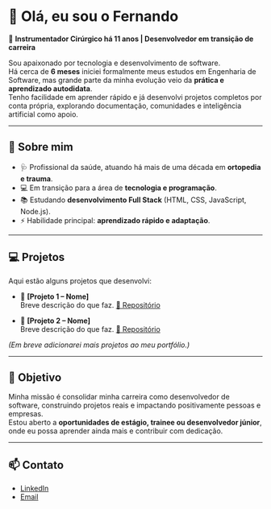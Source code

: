 # 👋 Olá, eu sou o Fernando

🎯 **Instrumentador Cirúrgico há 11 anos | Desenvolvedor em transição de carreira**

Sou apaixonado por tecnologia e desenvolvimento de software.  
Há cerca de **6 meses** iniciei formalmente meus estudos em Engenharia de Software, mas grande parte da minha evolução veio da **prática e aprendizado autodidata**.  
Tenho facilidade em aprender rápido e já desenvolvi projetos completos por conta própria, explorando documentação, comunidades e inteligência artificial como apoio.

---

## 🚀 Sobre mim
- 🩺 Profissional da saúde, atuando há mais de uma década em **ortopedia e trauma**.  
- 💻 Em transição para a área de **tecnologia e programação**.  
- 📚 Estudando **desenvolvimento Full Stack** (HTML, CSS, JavaScript, Node.js).  
- ⚡ Habilidade principal: **aprendizado rápido e adaptação**.  

---

## 💻 Projetos
Aqui estão alguns projetos que desenvolvi:

- 🔹 **[Projeto 1 – Nome]**  
  Breve descrição do que faz. [🔗 Repositório](#)

- 🔹 **[Projeto 2 – Nome]**  
  Breve descrição do que faz. [🔗 Repositório](#)

*(Em breve adicionarei mais projetos ao meu portfólio.)*

---

## 🎯 Objetivo
Minha missão é consolidar minha carreira como desenvolvedor de software, construindo projetos reais e impactando positivamente pessoas e empresas.  
Estou aberto a **oportunidades de estágio, trainee ou desenvolvedor júnior**, onde eu possa aprender ainda mais e contribuir com dedicação.

---

## 📫 Contato
- [LinkedIn](#)  
- [Email](#)
